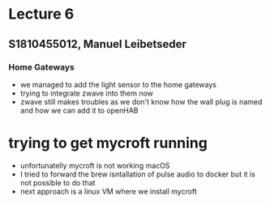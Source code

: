 # Lecture 6
## S1810455012, Manuel Leibetseder

### Home Gateways

- we managed to add the light sensor to the home gateways
- trying to integrate zwave into them now
- zwave still makes troubles as we don't know how the wall plug is named and how we can add it to openHAB

# trying to get mycroft running
- unfortunatelly mycroft is not working macOS
- I tried to forward the brew isntallation of pulse audio to docker but it is not possible to do that
- next approach is a linux VM where we install mycroft